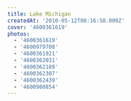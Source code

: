 ```yaml
---
title: Lake Michigan
createdAt: '2010-05-12T08:16:58.000Z'
cover: '4600361619'
photos:
  - '4600361619'
  - '4600979708'
  - '4600361921'
  - '4600362031'
  - '4600362189'
  - '4600362307'
  - '4600362439'
  - '4600980854'
---
```



